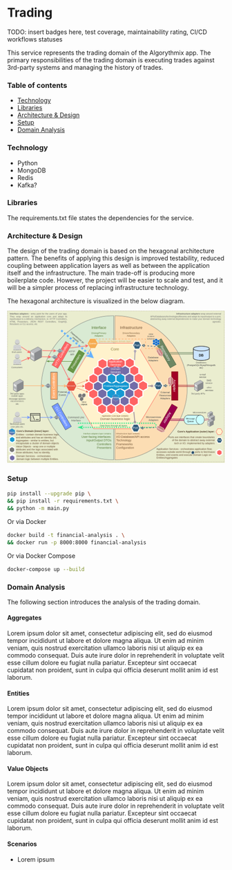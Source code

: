 # Trading

TODO: insert badges here, test coverage, maintainability rating, CI/CD workflows statuses

This service represents the trading domain of the Algorythmix app. The primary responsibilities of the trading domain
is executing trades against 3rd-party systems and managing the history of trades.

### Table of contents
* [Technology](#technology)
* [Libraries](#libraries)
* [Architecture & Design](#architecture--design)
* [Setup](#setup)
* [Domain Analysis](#domain-analysis)

### Technology

- Python
- MongoDB
- Redis
- Kafka?

### Libraries

The requirements.txt file states the dependencies for the service.

### Architecture & Design

The design of the trading domain is based on the hexagonal architecture pattern. The benefits of applying this
design is improved testability, reduced coupling between application layers as well as between the application itself and
the infrastructure. The main trade-off is producing more boilerplate code. However, the project will be easier to scale and
test, and it will be a simpler process of replacing infrastructure technology.

The hexagonal architecture is visualized in the below diagram.

![img.png](./assets/hexagonal_architecture.png)

### Setup

```bash
pip install --upgrade pip \
&& pip install -r requirements.txt \
&& python -m main.py
```

Or via Docker
```bash
docker build -t financial-analysis . \
&& docker run -p 8000:8000 financial-analysis
```

Or via Docker Compose
```bash
docker-compose up --build
```

### Domain Analysis

The following section introduces the analysis of the trading domain.

#### Aggregates

Lorem ipsum dolor sit amet, consectetur adipiscing elit, sed do eiusmod tempor incididunt ut labore et dolore magna aliqua.
Ut enim ad minim veniam, quis nostrud exercitation ullamco laboris nisi ut aliquip ex ea commodo consequat. Duis aute
irure dolor in reprehenderit in voluptate velit esse cillum dolore eu fugiat nulla pariatur. Excepteur sint occaecat
cupidatat non proident, sunt in culpa qui officia deserunt mollit anim id est laborum.

#### Entities

Lorem ipsum dolor sit amet, consectetur adipiscing elit, sed do eiusmod tempor incididunt ut labore et dolore magna aliqua.
Ut enim ad minim veniam, quis nostrud exercitation ullamco laboris nisi ut aliquip ex ea commodo consequat. Duis aute
irure dolor in reprehenderit in voluptate velit esse cillum dolore eu fugiat nulla pariatur. Excepteur sint occaecat
cupidatat non proident, sunt in culpa qui officia deserunt mollit anim id est laborum.

#### Value Objects

Lorem ipsum dolor sit amet, consectetur adipiscing elit, sed do eiusmod tempor incididunt ut labore et dolore magna aliqua.
Ut enim ad minim veniam, quis nostrud exercitation ullamco laboris nisi ut aliquip ex ea commodo consequat. Duis aute
irure dolor in reprehenderit in voluptate velit esse cillum dolore eu fugiat nulla pariatur. Excepteur sint occaecat
cupidatat non proident, sunt in culpa qui officia deserunt mollit anim id est laborum.

#### Scenarios

- Lorem ipsum

